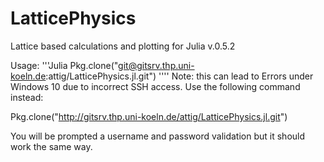 # LatticePhysics

Lattice based calculations and plotting for Julia v.0.5.2

Usage:
'''Julia
Pkg.clone("git@gitsrv.thp.uni-koeln.de:attig/LatticePhysics.jl.git")
''''
Note: this can lead to Errors under Windows 10 due to incorrect SSH access. Use the following command instead:

Pkg.clone("http://gitsrv.thp.uni-koeln.de/attig/LatticePhysics.jl.git")

You will be prompted a username and password validation but it should work the same way.
